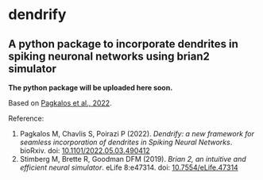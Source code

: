 # dendrify

## A python package to incorporate dendrites in spiking neuronal networks using brian2 simulator

**The python package will be uploaded here soon.**

Based on [Pagkalos et al., 2022](https://doi.org/10.1101/2022.05.03.490412).

Reference:

1. Pagkalos M, Chavlis S, Poirazi P (2022). _Dendrify: a new framework for seamless incorporation of dendrites in Spiking Neural Networks_. bioRxiv. doi: [10.1101/2022.05.03.490412](https://doi.org/10.1101/2022.05.03.490412)
2. Stimberg M, Brette R, Goodman DFM (2019). _Brian 2, an intuitive and efficient neural simulator_. eLife 8:e47314. doi: [10.7554/eLife.47314](https://doi.org/10.7554/eLife.47314)
